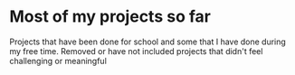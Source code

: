 # Most of my projects so far

Projects that have been done for school and some that I have done during my free time.
Removed or have not included projects that didn't feel challenging or meaningful
